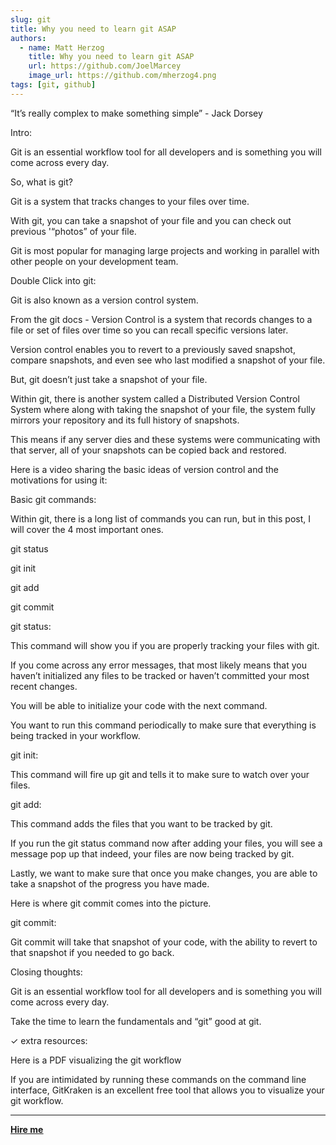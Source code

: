 ```yaml
---
slug: git
title: Why you need to learn git ASAP
authors:
  - name: Matt Herzog
    title: Why you need to learn git ASAP
    url: https://github.com/JoelMarcey
    image_url: https://github.com/mherzog4.png
tags: [git, github]
---
```


“It’s really complex to make something simple” - Jack Dorsey

Intro:

Git is an essential workflow tool for all developers and is something you will come across every day.

So, what is git?

Git is a system that tracks changes to your files over time.

With git, you can take a snapshot of your file and you can check out previous '“photos” of your file.

Git is most popular for managing large projects and working in parallel with other people on your development team.

Double Click into git:

Git is also known as a version control system.

From the git docs - Version Control is a system that records changes to a file or set of files over time so you can recall specific versions later.

Version control enables you to revert to a previously saved snapshot, compare snapshots, and even see who last modified a snapshot of your file.

But, git doesn’t just take a snapshot of your file.

Within git, there is another system called a Distributed Version Control System where along with taking the snapshot of your file, the system fully mirrors your repository and its full history of snapshots.

This means if any server dies and these systems were communicating with that server, all of your snapshots can be copied back and restored.

Here is a video sharing the basic ideas of version control and the motivations for using it:


Basic git commands:

Within git, there is a long list of commands you can run, but in this post, I will cover the 4 most important ones.

git status

git init

git add

git commit

git status:

This command will show you if you are properly tracking your files with git.


If you come across any error messages, that most likely means that you haven’t initialized any files to be tracked or haven’t committed your most recent changes.

You will be able to initialize your code with the next command.

You want to run this command periodically to make sure that everything is being tracked in your workflow.

git init:

This command will fire up git and tells it to make sure to watch over your files.


git add:

This command adds the files that you want to be tracked by git.

If you run the git status command now after adding your files, you will see a message pop up that indeed, your files are now being tracked by git.


Lastly, we want to make sure that once you make changes, you are able to take a snapshot of the progress you have made.

Here is where git commit comes into the picture.

git commit:

Git commit will take that snapshot of your code, with the ability to revert to that snapshot if you needed to go back.


Closing thoughts:

Git is an essential workflow tool for all developers and is something you will come across every day.

Take the time to learn the fundamentals and “git” good at git.

✓
extra resources:

Here is a PDF visualizing the git workflow

If you are intimidated by running these commands on the command line interface, GitKraken is an excellent free tool that allows you to visualize your git workflow.




<hr></hr>


<a href="https://calendly.com/mattherzog/business-chat" target="_blank"><b><u>Hire me</u></b></a>
<br></br>
<br></br>